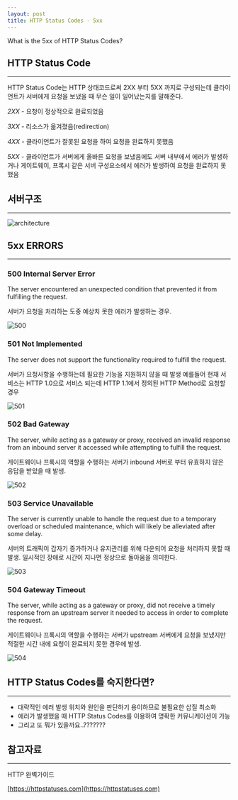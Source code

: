 ```yaml
---
layout: post
title: HTTP Status Codes - 5xx
---
```

What is the 5xx of HTTP Status Codes?

## HTTP Status Code

-------------
HTTP Status Code는 HTTP 상태코드로써 2XX 부터 5XX 까지로 구성되는데 클라이언트가 서버에게 요청을 보냈을 때 무슨 일이 일어났는지를 말해준다.

*2XX* - 요청이 정상적으로 완료되었음

*3XX* - 리소스가 옮겨졌음(redirection)
 
*4XX* - 클라이언트가 잘못된 요청을 하여 요청을 완료하지 못했음

*5XX* - 클라이언트가 서버에게 올바른 요청을 보냈음에도 서버 내부에서 에러가 발생하거나 게이트웨이, 프록시 같은 서버 구성요소에서 에러가 발생하여 요청을 완료하지 못했음

## 서버구조
-------------

![architecture](http://xoxoms.github.io/images/HTTP-Status-Codes-5xx/architecture.png)

## 5xx ERRORS

-------------

### 500 Internal Server Error

The server encountered an unexpected condition that prevented it from fulfilling the request.

서버가 요청을 처리하는 도중 예상치 못한 에러가 발생하는 경우.

![500](http://xoxoms.github.io/images/HTTP-Status-Codes-5xx/500.png)

### 501 Not Implemented

The server does not support the functionality required to fulfill the request.

서버가 요청사항을 수행하는데 필요한 기능을 지원하지 않을 때 발생 예를들어 현재 서비스는 HTTP 1.0으로 서비스 되는데 HTTP 1.1에서 정의된 HTTP Method로 요청할 경우

![501](http://xoxoms.github.io/images/HTTP-Status-Codes-5xx/501.png)

### 502 Bad Gateway

The server, while acting as a gateway or proxy, received an invalid response from an inbound server it accessed while attempting to fulfill the request.

게이트웨이나 프록시의 역할을 수행하는 서버가 inbound 서버로 부터 유효하지 않은 응답을 받았을 때 발생.

![502](http://xoxoms.github.io/images/HTTP-Status-Codes-5xx/502.png) 

### 503 Service Unavailable

The server is currently unable to handle the request due to a temporary overload or scheduled maintenance, which will likely be alleviated after some delay.

서버의 트래픽이 갑자기 증가하거나 유지관리를 위해 다운되어 요청을 처리하지 못할 때 발생. 일시적인 장애로 시간이 지나면 정상으로 돌아옴을 의미한다.

![503](http://xoxoms.github.io/images/HTTP-Status-Codes-5xx/503.png) 

### 504 Gateway Timeout

The server, while acting as a gateway or proxy, did not receive a timely response from an upstream server it needed to access in order to complete the request.

게이트웨이나 프록시의 역할을 수행하는 서버가 upstream 서버에게 요청을 보냈지만 적절한 시간 내에 요청이 완료되지 못한 경우에 발생.

![504](http://xoxoms.github.io/images/HTTP-Status-Codes-5xx/504.png)

## HTTP Status Codes를 숙지한다면?

---
* 대략적인 에러 발생 위치와 원인을 판단하기 용이하므로 불필요한 삽질 최소화
* 에러가 발생했을 때 HTTP Status Codes를 이용하여 명확한 커뮤니케이션이 가능
* 그리고 또 뭐가 있을까요..???????


## 참고자료

---

HTTP 완벽가이드

[https://httpstatuses.com](https://httpstatuses.com)